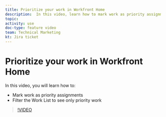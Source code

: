 ```yaml
---
title: Prioritize your work in Workfront Home
description:  In this video, learn how to mark work as priority assignments and filter the   Home Work List to see only priority work.
topic:
activity: use
doc-type: feature video
team: Technical Marketing
kt: Jira ticket
---
```

# Prioritize your work in Workfront Home

In this video, you will learn how to:

* Mark work as priority assignments
* Filter the Work List to see only priority work

>[!VIDEO](https://video.tv.adobe.com/v/335100/?quality=12)
